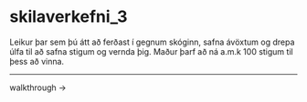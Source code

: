 # skilaverkefni_3

Leikur þar sem þú átt að ferðast í gegnum skóginn, safna ávöxtum og drepa úlfa til að safna stigum og vernda þig. Maður þarf að ná a.m.k 100 stigum til þess að vinna.
***
walkthrough ->

